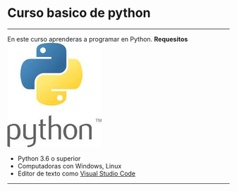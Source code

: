 # Curso basico de python

------------------------
En este curso aprenderas a programar en Python.
**Requesitos**
![Logo de python](https://github.com/JesusZunig/curso-basico-python/blob/subiendo/Imagenes/descarga.jpg)
- Python 3.6 o superior 
- Computadoras con Windows, Linux
- Editor de texto como [Visual Studio Code](https://code.visualstudio.com/)
------------------




